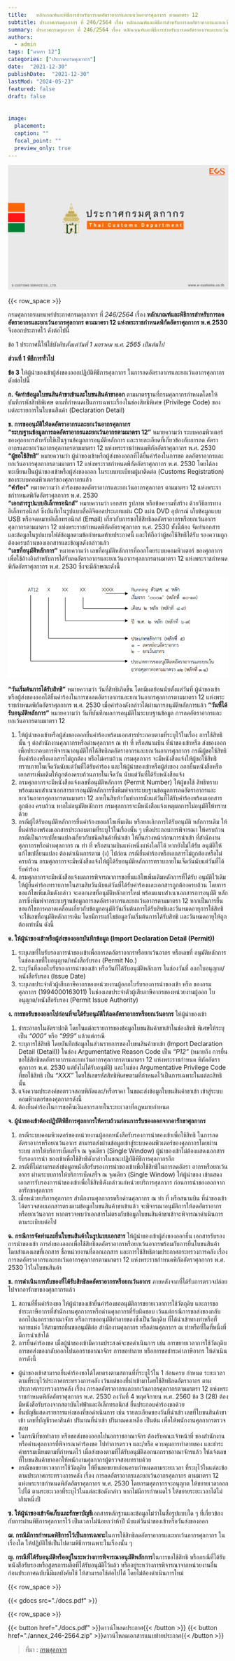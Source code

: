 ```yaml
---
title: 	 หลักเกณฑ์และพิธีการสำหรับการลดอัตราอากรและยกเว้นอากรศุลกากร ตามมาตรา 12
subtitle: ประกาศกรมศุลกากร ที่ 246/2564 เรื่อง หลักเกณฑ์และพิธีการสำหรับการลดอัตราอากรและยกเว้นอากรศุลกากรตามมาตรา 12 แห่งพระราชกำหนดพิกัดอัตราศุลกากร พ.ศ.2530
summary: ประกาศกรมศุลกากร ที่ 246/2564 เรื่อง หลักเกณฑ์และพิธีการสำหรับการลดอัตราอากรและยกเว้นอากรศุลกากรตามมาตรา 12 แห่งพระราชกำหนดพิกัดอัตราศุลกากร พ.ศ.2530
authors:
  - admin
tags: ["มาตรา 12"]
categories: ["ประกาศกรมศุลกากร"]
date:  "2021-12-30"
publishDate:  "2021-12-30"
lastMod: "2024-05-23"
featured: false
draft: false


image:
  placement:
  caption: ""
  focal_point: ""
  preview_only: true
---
```


![](featured.png)

{{< row_space >}}




กรมศุลกากรเผยแพร่ประกาศกรมศุลกากร ที่ *246/2564* เรื่อง **หลักเกณฑ์และพิธีการสำหรับการลดอัตราอากรและยกเว้นอากรศุลกากร ตามมาตรา 12 แห่งพระราชกำหนดพิกัดอัตราศุลกากร พ.ศ.2530** จึงออกประกาศไว้ ดังต่อไปนี้

ข้อ 1 ประกาศนี้ให้ใช้บังคับ*ตั้งแต่วันที่ 1 มกราคม พ.ศ. 2565 เป็นต้นไป*

**ส่วนที่ 1 พิธีการทั่วไป**

**ข้อ 3** ให้ผู้นำของเข้าผู้ส่งของออกปฏิบัติพิธีการศุลกากร ในการลดอัตราอากรและยกเว้นอากรศุลกากรดังต่อไปนี้

**ก. จัดทำข้อมูลใบขนสินค้าขาเข้าและใบขนสินค้าขาออก** ตามมาตรฐานที่กรมศุลกากรกำหนดโดยให้บันทึกรหัสสิทธิพิเศษ ตามที่กำหนดเป็นการเฉพาะเรื่องในช่องสิทธิพิเศษ (Privilege Code) ของแต่ละรายการในใบขนสินค้า (Declaration Detail)  

**ข. การขออนุมัติให้ลดอัตราอากรและยกเว้นอากรศุลกากร**   
**“ระบบฐานข้อมูลการลดอัตราอากรและยกเว้นอากรตามมาตรา 12”** หมายความว่า ระบบคอมพิวเตอร์ของศุลกากรสำหรับใช้เป็นฐานข้อมูลการอนุมัติหลักการ และรายละเอียดที่เกี่ยวข้องกับการลด อัตราอากรและยกเว้นอากรศุลกากรตามมาตรา 12 แห่งพระราชกำหนดพิกัดอัตราศุลกากร พ.ศ. 2530  
**“ผู้ขอใช้สิทธิ”** หมายความว่า ผู้นำของเข้าหรือผู้ส่งของออกที่ได้ยื่นคำร้องในการขอ ลดอัตราอากรและยกเว้นอากรศุลกากรตามมาตรา 12 แห่งพระราชกำหนดพิกัดอัตราศุลกากร พ.ศ. 2530 โดยได้ลงทะเบียนเป็นผู้นำของเข้าหรือผู้ส่งของออก ในระบบทะเบียนผู้มาติดต่อ (Customs Registration) ของระบบคอมพิวเตอร์ของศุลกากรแล้ว  
**“คำร้อง”** หมายความว่า คำร้องขอลดอัตราอากรและยกเว้นอากรศุลกากร ตามมาตรา 12 แห่งพระราชกำาหนดพิกัดอัตราศุลกากร พ.ศ. 2530  
**“เอกสารรูปแบบอิเล็กทรอนิกส์”** หมายความว่า เอกสาร รูปภาพ หรือข้อความที่สร้าง ด้วยวิธีการทางอิเล็กทรอนิกส์ ซึ่งบันทึกในรูปแบบสื่อดิจิตอลประเภทแผ่น CD แผ่น DVD อุปกรณ์ เก็บข้อมูลแบบ USB หรือจดหมายอิเล็กทรอนิกส์ (Email) เกี่ยวกับการขอใช้สิทธิลดอัตราอากรหรือยกเว้นอากรศุลกากรตามมาตรา 12 แห่งพระราชกำหนดพิกัดอัตราศุลกากร พ.ศ. 2530 ทั้งนี้ต้อง จัดทำเอกสารและข้อมูลในรูปแบบไฟล์ข้อมูลตามข้อกำหนดท้ายประกาศนี้ และให้ถือว่าผู้ขอใช้สิทธิได้รับ รองความถูกต้องครบถ้วนของเอกสารและข้อมูลดังกล่าวแล้ว  
**“เลขที่อนุมัติหลักการ”** หมายความว่า เลขที่อนุมัติหลักการที่ออกโดยระบบคอมพิวเตอร์ ของศุลกากร เพื่อใช้อ้างอิงสำหรับการได้รับลดอัตราอากรและยกเว้นอากรศุลกากรตามมาตรา 12 แห่งพระราชกำหนดพิกัดอัตราศุลกากร พ.ศ. 2530 ซึ่งจะมีลักษณะดังนี้


![](img-01.png)



**“วันเริ่มต้นการได้รับสิทธิ”** หมายความว่า วันที่สิทธิเกิดขึ้น โดยมีผลย้อนนับตั้งแต่วันที่ ผู้นำของเข้าหรือผู้ส่งของออกได้ยื่นคำร้องในการขอลดอัตราอากรและยกเว้นอากรศุลกากรตามมาตรา 12 แห่งพระราชกำหนดพิกัดอัตราศุลกากร พ.ศ. 2530 เมื่อคำร้องดังกล่าวได้ผ่านการอนุมัติหลักการแล้ว
**“วันที่ได้รับอนุมัติหลักการ”** หมายความว่า วันที่บันทึกผลการอนุมัติในระบบฐานข้อมูล การลดอัตราอากรและยกเว้นอากรตามมาตรา 12

1.	ให้ผู้นำของเข้าหรือผู้ส่งของออกยื่นคำร้องพร้อมเอกสารประกอบตามที่ระบุไว้ในเรื่อง การใช้สิทธินั้น ๆ ต่อสำนักงานศุลกากรหรือด่านศุลกากร ณ ท่า ที่ หรือสนามบิน ที่นำของเข้าหรือ ส่งของออก เพื่อประกอบการพิจารณาอนุมัติให้ได้สิทธิลดอัตราอากรและยกเว้นอากรศุลกากร กรณีผู้ขอใช้สิทธิยื่นคำร้องหรือเอกสารไม่ถูกต้อง หรือไม่ครบถ้วน กรมศุลกากร จะมีหนังสือแจ้งให้ผู้ขอใช้สิทธิทราบภายในเจ็ดวันนับแต่วันที่ได้รับคำร้อง และให้ผู้นำของเข้าหรือผู้ส่งของ ออกยื่นหนังสือหรือเอกสารเพิ่มเติมให้ถูกต้องครบถ้วนภายในเจ็ดวัน นับแต่วันที่ได้รับหนังสือแจ้ง  
1.	กรมศุลกากรจะมีหนังสือแจ้งเลขที่อนุมัติหลักการ (Permit Number) ให้ผู้ขอใช้ สิทธิทราบพร้อมแนบสำเนาเอกสารการอนุมัติหลักการซึ่งพิมพ์จากระบบฐานข้อมูลการลดอัตราอากรและยกเว้นอากรศุลกากรตามมาตรา 12 ภายในสิบห้าวันทำการนับแต่วันที่ได้รับคำร้องพร้อมเอกสารถูกต้อง ครบถ้วน หากไม่อนุมัติหลักการ กรมศุลกากรจะมีหนังสือแจ้งเหตุผลการไม่อนุมัติให้ทราบด้วย  
1.	กรณีผู้ได้รับอนุมัติหลักการยื่นคำร้องขอแก้ไขเพิ่มเติม หรือยกเลิกการได้รับอนุมัติ หลักการเดิม ให้ยื่นคำร้องพร้อมเอกสารประกอบตามที่ระบุไว้ในเรื่องนั้น ๆ เพื่อประกอบการพิจารณา ให้ครบถ้วน กรณีเป็นการเปลี่ยนแปลงเกี่ยวกับชนิดสินค้าที่นำเข้า ให้ยื่นล่วงหน้าก่อนการนำเข้า ที่สำนักงานศุลกากรหรือด่านศุลกากร ณ ท่า ที่ หรือสนามบินแห่งหนึ่งแห่งใดก็ได้ หากยังไม่ได้รับ อนุมัติให้แก้ไขเปลี่ยนแปลง ต้องดำเนินการตาม (ง) ไปก่อน กรณียื่นคำร้องหรือเอกสารไม่ถูกต้องหรือไม่ครบถ้วน กรมศุลกากรจะมีหนังสือแจ้งให้ผู้ได้รับอนุมัติหลักการทราบภายในเจ็ดวันนับแต่วันที่ได้รับคำร้อง  
1.	กรมศุลกากรจะมีหนังสือแจ้งผลการพิจารณาการขอยื่นแก้ไขเพิ่มเติมหลักการที่ได้รับ อนุมัติไว้เดิมให้ผู้ยื่นคำร้องทราบภายในสามสิบวันนับแต่วันที่ได้รับคำร้องและเอกสารถูกต้องครบถ้วน โดยการขอแก้ไขเพิ่มเติมดังกล่าว จะออกเลขที่อนุมัติหลักการใหม่ พร้อมแนบสำเนาเอกสารการอนุมัติ หลักการซึ่งพิมพ์จากระบบฐานข้อมูลการลดอัตราอากรและยกเว้นอากรตามมาตรา 12 หากเป็นการยื่นขอแก้ไขการคลาดเคลื่อนเกี่ยวกับข้อมูลอนุมัติวันเริ่มต้นการได้รับสิทธิและวันหมดอายุการใช้สิทธิ จะใช้เลขที่อนุมัติหลักการเดิม โดยมีการแก้ไขข้อมูลวันเริ่มต้นการได้รับสิทธิ และวันหมดอายุให้ถูกต้องเท่านั้น ดังนี้

**ค. ให้ผู้นำของเข้าหรือผู้ส่งของออกบันทึกข้อมูล (Import Declaration Detail (Permit))**

  1.	ระบุเลขที่ใบรับรองการนำของเข้าเพื่อการลดอัตราอากรหรือยกเว้นอากร หรือเลขที่ อนุมัติหลักการ ในช่องเลขที่ใบอนุญาต/หนังสือรับรอง (Permit No.)
  1.	ระบุวันที่ออกใบรับรองการนำของเข้า หรือวันที่ได้รับอนุมัติหลักการ ในช่องวันที่ ออกใบอนุญาต/หนังสือรับรอง (Issue Date)
  1.	ระบุเลขประจำตัวผู้เสียภาษีอากรของหน่วยงานผู้ออกใบรับรองการนำของเข้า หรือ ของกรมศุลกากร (1994000163011) ในช่องเลขประจำตัวผู้เสียภาษีอากรของหน่วยงานผู้ออก ใบอนุญาต/หนังสือรับรอง (Permit Issue Authority)

**ง. การขอรับของออกไปก่อนที่จะได้รับอนุมัติให้ลดอัตราอากรหรือยกเว้นอากร** ให้ผู้นำของเข้า

  1.	ชำระอากรในอัตราปกติ โดยในแต่ละรายการของข้อมูลใบขนสินค้าขาเข้าในช่องสิทธิ พิเศษให้ระบุเป็น *“000”* หรือ *“999”* แล้วแต่กรณี
  1.	ระบุการใช้สิทธิ โดยบันทึกข้อมูลในส่วนรายการของใบขนสินค้าขาเข้า (Import Declaration Detail (Detail)) ในช่อง Argumentative Reason Code เป็น *“P12”* (หมายถึง การยื่นขอใช้สิทธิลดอัตราอากรและยกเว้นอากรศุลกากรตามมาตรา 12 แห่งพระราชกำหนด พิกัดอัตราศุลกากร พ.ศ. 2530 แต่ยังไม่ได้รับอนุมัติ) และในช่อง Argumentative Privilege Code ที่ขอใช้สิทธิ เป็น *“XXX”* โดยใช้เลขรหัสสิทธิพิเศษตามที่กำหนดไว้เป็นการเฉพาะในแต่ละสิทธินั้น
  1.	แจ้งความประสงค์ขอตรวจสอบพิกัดและ/หรือราคา ในขณะส่งข้อมูลใบขนสินค้าขาเข้า เข้าสู่ระบบคอมพิวเตอร์ของศุลกากรดังนี้
  1.	ต้องยื่นคำร้องในการขอคืนเงินอากรภายในระยะเวลาที่กฎหมายกำหนด

**จ. ผู้นำของเข้าต้องปฏิบัติพิธีการศุลกากรให้ครบถ้วนก่อนการรับของออกจากอารักขาศุลกากร**

  1.	กรณีระบบคอมพิวเตอร์ของหน่วยงานผู้ออกหนังสือรับรองการนำของเข้าเพื่อใช้สิทธิ ในการลดอัตราอากรหรือยกเว้นอากร สามารถส่งผ่านข้อมูลเข้าสู่ระบบคอมพิวเตอร์ของศุลกากรโดยผ่านระบบ การให้บริการเบ็ดเสร็จ ณ จุดเดียว (Single Window) ผู้นำของเข้าไม่ต้องแสดงเอกสารรับรองการนำ ของเข้าเพื่อใช้สิทธิดังกล่าวในขณะปฏิบัติพิธีการศุลกากรอีก
  2.	กรณีที่ไม่สามารถส่งข้อมูลหนังสือรับรองการนำของเข้าเพื่อใช้สิทธิในการลดอัตรา อากรหรือยกเว้นอากร ผ่านระบบการให้บริการเบ็ดเสร็จ ณ จุดเดียว (Single Window) ให้ผู้นำของ เข้าแสดงเอกสารรับรองการนำของเข้าเพื่อใช้สิทธิดังกล่าวแก่หน่วยบริการศุลกากร ก่อนการนำของออกจากอารักขาศุลกากร
  3.	เมื่อหน่วยบริการศุลกากร สำนักงานศุลกากรหรือด่านศุลกากร ณ ท่า ที่ หรือสนามบิน ที่นำของเข้า ได้ตรวจสอบเอกสารตรงตามข้อมูลใบขนสินค้าขาเข้าแล้ว จะพิจารณาอนุมัติการให้ลดอัตราอากร หรือยกเว้นอากร หากตรวจพบว่าเอกสารไม่ตรงกับข้อมูลใบขนสินค้าขาเข้าจะพิจารณาดำเนินการ ตามระเบียบต่อไป

**ฉ. กรณีการจัดทำและยื่นใบขนสินค้าในรูปแบบเอกสาร** ให้ผู้นำของเข้าผู้ส่งของออกยื่น เอกสารรับรองการนำของเข้า การส่งของออกเพื่อใช้สิทธิลดอัตราอากรหรือยกเว้นอากรพร้อมกับการยื่นใบขนสินค้า โดยสำแดงเลขที่เอกสาร ชื่อหน่วยงานที่ออกเอกสาร และการใช้สิทธิตามประกาศกระทรวงการคลัง เรื่อง การลดอัตราอากรและยกเว้นอากรศุลกากรตามมาตรา 12 แห่งพระราชกำหนดพิกัดอัตราศุลกากร พ.ศ. 2530 ไว้ในใบขนสินค้า

**ช. การดำเนินการกับของที่ได้รับสิทธิลดอัตราอากรหรือยกเว้นอากร** ภายหลังจากที่ได้รับการตรวจปล่อย ไปจากอารักขาของศุลกากรแล้ว

  1.	สถานที่ยื่นคำร้องขอ ให้ผู้นำของเข้ายื่นคำร้องขออนุมัติการขยายเวลาการใช้วัตถุดิบ และการขอชำระภาษีอากรที่สำนักงานศุลกากรหรือด่านศุลกากรที่รับผิดชอบ เว้นแต่กรณีการขอส่งของกลับออกไปนอกราชอาณาจักร หรือการขออนุมัติทำลายของซึ่งเป็นวัตถุดิบ ที่ได้นำเข้าทางท่าหรือที่หลายแห่ง ให้สามารถยื่นขออนุมัติต่อ สำนักงานศุลกากร หรือด่านศุลกากร ณ ท่าหรือที่ใดที่หนึ่งที่มีการนำเข้าได้
  2.	การยื่นคำร้องขอ เมื่อผู้นำของเข้ามีความประสงค์จะขอดำเนินการ เช่น การขยายเวลาการใช้วัตถุดิบ การขอส่งของกลับออกไปนอกราชอาณาจักร การขอทำลาย หรือการขอชำระค่าภาษีอากร ให้ดำเนินการดังนี้

 - ผู้นำของเข้าสามารถยื่นคำร้องขอได้โดยตรงตามสถานที่ที่ระบุไว้ใน 1 ก่อนครบ กำหนด ระยะเวลาตามที่ระบุไว้ประกาศกระทรวงการคลัง เว้นแต่ของที่นำเข้ามาโดยใช้สิทธิลดอัตราอากร ตามประกาศกระทรวงการคลัง เรื่อง การลดอัตราอากรและยกเว้นอากรศุลกากรตามมาตรา 12 แห่งพระราชกำหนดพิกัดอัตราศุลกากร พ.ศ. 2530 ลงวันที่ 4 พฤศจิกายน พ.ศ. 2560 ข้อ 3 (28) ต้องมีหนังสือรับรองจากสถาบันไฟฟ้าและอิเล็กทรอนิกส์ ยื่นประกอบคำร้องขอด้วย  
 - ยื่นบัญชีแสดงรายการแห่งของที่ขอดำเนินการ เช่น รายละเอียดของวันที่นำเข้า เลขที่ใบขนสินค้าขาเข้า เลขที่บัญชีราคาสินค้า ปริมาณที่นำเข้า ปริมาณคงเหลือ เป็นต้น เพื่อให้พนักงานศุลกากรตรวจสอบ  
 - ในกรณีที่ขอทำลาย หรือขอส่งของออกไปนอกราชอาณาจักร ต้องรับคณะเจ้าหน้าที่ ของสำนักงานหรือด่านศุลกากรที่พิจารณาคำร้องขอ ไปทำการตรวจ และ/หรือ ควบคุมการทำลายของ และชำระค่าธรรมเนียมตามที่กำหนดไว้ เมื่อส่งของตามที่ได้รับอนุมัติออกนอกราชอาณาจักรแล้ว ให้แจ้งเลขที่ใบขนสินค้าขาออกให้พนักงานศุลกากรผู้ตรวจสอบทราบด้วย  
 - กรณีขอขยายเวลาการใช้วัตถุดิบ ให้ยื่นขอขยายก่อนครบกำหนดตามระยะเวลา ที่ระบุไว้ในแต่ละข้อตามประกาศกระทรวงการคลัง เรื่อง การลดอัตราอากรและยกเว้นอากรศุลกากร ตามมาตรา 12 แห่งพระราชกำหนดพิกัดอัตราศุลกากร พ.ศ. 2530 โดยกรมศุลกากรจะอนุญาต ให้ขยายเวลาออกไปได้ ตามระยะเวลาที่ระบุไว้ในแต่ละข้อดังกล่าว หากไม่มีการกำหนดไว้ ให้ขยายระยะเวลาได้ไม่เกินหนึ่งปี

**ซ. ให้ผู้นำของเข้าจัดเก็บและรักษาบัญชี**เอกสารหลักฐานและข้อมูลไม่ว่าในสื่อรูปแบบใด ๆ ที่เกี่ยวข้องกับการผ่านพิธีการศุลกากรไว้ เป็นเวลาไม่น้อยกว่าห้าปี นับแต่วันนำของเข้าหรือวันส่งของออก

**ฌ. กรณีมีการกำหนดพิธีการไว้เป็นการเฉพาะ**ในการใช้สิทธิลดอัตราอากรและยกเว้นอากรศุลกากร ในเรื่องใด ให้ปฏิบัติให้เป็นไปตามพิธีการเฉพาะในเรื่องนั้น ๆ

**ญ. กรณีที่ได้รับอนุมัติหรืออยู่ในระหว่างการพิจารณาอนุมัติหลักการ**ในการขอใช้สิทธิ หรือกรณีที่ได้รับหนังสือรับรองหรือสูตรการผลิตที่ได้รับอนุมัติไว้แล้ว หรืออยู่ระหว่างการพิจารณาจากหน่วยงานอื่น ก่อนประกาศฉบับนี้มีผลบังคับใช้ ให้สามารถใช้ต่อไปได้ โดยไม่ต้องดำเนินการใหม่





{{< row_space >}}

{{< gdocs src="./docs.pdf" >}}

{{< row_space >}}



{{< button href="./docs.pdf" >}}ดาวน์โหลดประกาศ{{< /button >}}  {{< button href="./annex_246-2564.zip" >}}ดาวน์โหลดเอกสารแนบท้ายประกาศ{{< /button >}}


> ที่มา : [กรมศุลกากร](https://www.customs.go.th/cont_strc_download_with_docno_date.php?lang=th&top_menu=menu_homepage&current_id=142329324146505f46464b4d464b4a)
